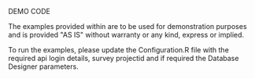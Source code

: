 DEMO CODE

The examples provided within are to be used for demonstration purposes and is provided "AS IS" without warranty or any kind, express or implied.

To run the examples, please update the Configuration.R file with the required api login details, survey projectid and if required the Database Designer parameters.  